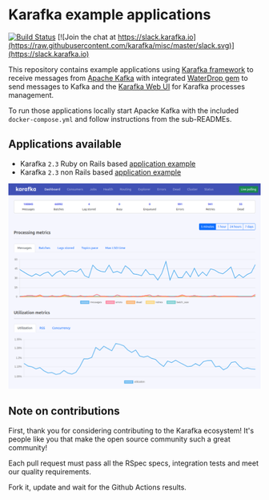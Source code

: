 # Karafka example applications

[![Build Status](https://github.com/karafka/example-app/actions/workflows/ci.yml/badge.svg)](https://github.com/karafka/example-app/actions/workflows/ci.yml)
[![Join the chat at https://slack.karafka.io](https://raw.githubusercontent.com/karafka/misc/master/slack.svg)](https://slack.karafka.io)

This repository contains  example applications using [Karafka framework](https://github.com/karafka/karafka
) to receive messages from [Apache Kafka](http://kafka.apache.org/) with integrated [WaterDrop gem](https://github.com/karafka/waterdrop) to send messages to Kafka and the [Karafka Web UI](https://github.com/karafka/karafka-web) for Karafka processes management.

To run those applications locally start Apacke Kafka with the included `docker-compose.yml` and follow instructions from the sub-READMEs.

## Applications available

- Karafka `2.3` Ruby on Rails based [application example](https://github.com/karafka/example-apps/tree/master/v2.3-rails)
- Karafka `2.3` non Rails based [application example](https://github.com/karafka/example-apps/tree/master/v2.3-non-rails)

![karafka web ui](https://raw.githubusercontent.com/karafka/misc/master/printscreens/web-ui.png)

## Note on contributions

First, thank you for considering contributing to the Karafka ecosystem! It's people like you that make the open source community such a great community!

Each pull request must pass all the RSpec specs, integration tests and meet our quality requirements.

Fork it, update and wait for the Github Actions results.
